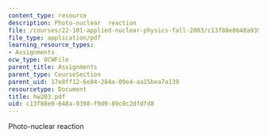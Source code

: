 ```yaml
---
content_type: resource
description: Photo-nuclear  reaction
file: /courses/22-101-applied-nuclear-physics-fall-2003/c13f88e0648a9398f9d989c0c2dfdfd8_hw203.pdf
file_type: application/pdf
learning_resource_types:
- Assignments
ocw_type: OCWFile
parent_title: Assignments
parent_type: CourseSection
parent_uid: 17e8ff12-6e84-284a-09e4-aa15bea7a139
resourcetype: Document
title: hw203.pdf
uid: c13f88e0-648a-9398-f9d9-89c0c2dfdfd8
---
```

Photo-nuclear  reaction